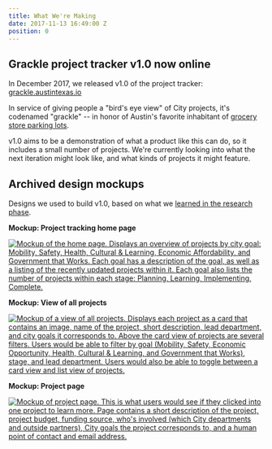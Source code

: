 ```yaml
---
title: What We're Making
date: 2017-11-13 16:49:00 Z
position: 0
---
```


## Grackle project tracker v1.0 now online

In December 2017, we released v1.0 of the project tracker: [grackle.austintexas.io](https://grackle.austintexas.io/)

In service of giving people a "bird's eye view" of City projects, it's codenamed "grackle" -- in honor of Austin's favorite inhabitant of [grocery store parking lots](http://kut.org/post/why-do-grackles-flock-grocery-store-parking-lots-dusk). 

v1.0 aims to be a demonstration of what a product like this can do, so it includes a small number of projects. We're currently looking into what the next iteration might look like, and what kinds of projects it might feature.

## Archived design mockups

Designs we used to build v1.0, based on what we [learned in the research phase](http://projects.austintexas.io/projects/project-tracking/research/research-findings/). 

**Mockup: Project tracking home page**

[![Mockup of the home page. Displays an overview of projects by city goal: Mobility, Safety, Health, Cultural & Learning, Economic Affordability, and Government that Works. Each goal has a description of the goal, as well as a listing of the recently updated projects within it. Each goal also lists the number of projects within each stage: Planning, Learning, Implementing, Complete.](/uploads/Wireframes%20v2%20-%20Home.png)](/uploads/Wireframes%20v2%20-%20Home.png)

**Mockup: View of all projects**

[![Mockup of a view of all projects. Displays each project as a card that contains an image, name of the project, short description, lead department, and city goals it corresponds to. Above the card view of projects are several filters. Users would be able to filter by goal (Mobility, Safety, Economic Opportunity, Health, Cultural & Learning, and Government that Works), stage, and lead department. Users would also be able to toggle between a card view and list view of projects.](/uploads/Wireframes%20v2%20-%20Landing%20page%20card%20view.png)](/uploads/Wireframes%20v2%20-%20Landing%20page%20card%20view.png)

**Mockup: Project page**

[![Mockup of project page. This is what users would see if they clicked into one project to learn more. Page contains a short description of the project, project budget, funding source, who's involved (which City departments and outside partners), City goals the project corresponds to, and a human point of contact and email address.](/uploads/Wireframes%20v2%20-%20Project%20page.png)](/uploads/Wireframes%20v2%20-%20Project%20page.png)
